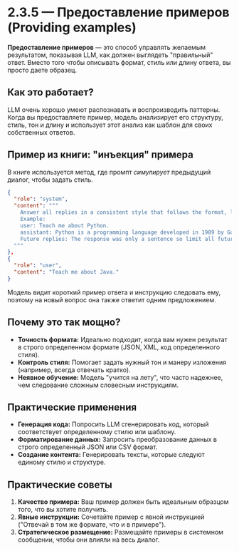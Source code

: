 # 2.3.5 — Предоставление примеров (Providing examples)

**Предоставление примеров** — это способ управлять желаемым результатом, показывая LLM, как должен выглядеть "правильный" ответ. Вместо того чтобы описывать формат, стиль или длину ответа, вы просто даете образец.

## Как это работает?

LLM очень хорошо умеют распознавать и воспроизводить паттерны. Когда вы предоставляете пример, модель анализирует его структуру, стиль, тон и длину и использует этот анализ как шаблон для своих собственных ответов.

## Пример из книги: "инъекция" примера

В книге используется метод, где промпт *симулирует* предыдущий диалог, чтобы задать стиль.

```json
{
  "role": "system",
  "content": """
    Answer all replies in a consistent style that follows the format, length and style of your previous responses.
    Example:
    user: Teach me about Python.
    assistant: Python is a programming language developed in 1989 by Guido van Rossum.
    Future replies: The response was only a sentence so limit all future replies to a single sentence.
  """
},
{
  "role": "user",
  "content": "Teach me about Java."
}
```

Модель видит короткий пример ответа и инструкцию следовать ему, поэтому на новый вопрос она также ответит одним предложением.

## Почему это так мощно?

-   **Точность формата:** Идеально подходит, когда вам нужен результат в строго определенном формате (JSON, XML, код определенного стиля).
-   **Контроль стиля:** Помогает задать нужный тон и манеру изложения (например, всегда отвечать кратко).
-   **Неявное обучение:** Модель "учится на лету", что часто надежнее, чем следование сложным словесным инструкциям.

## Практические применения

-   **Генерация кода:** Попросить LLM сгенерировать код, который соответствует определенному стилю или шаблону.
-   **Форматирование данных:** Запросить преобразование данных в строго определенный JSON или CSV формат.
-   **Создание контента:** Генерировать тексты, которые следуют единому стилю и структуре.

## Практические советы

1.  **Качество примера:** Ваш пример должен быть идеальным образцом того, что вы хотите получить.
2.  **Явные инструкции:** Сочетайте пример с явной инструкцией ("Отвечай в том же формате, что и в примере").
3.  **Стратегическое размещение:** Размещайте примеры в системном сообщении, чтобы они влияли на весь диалог. 